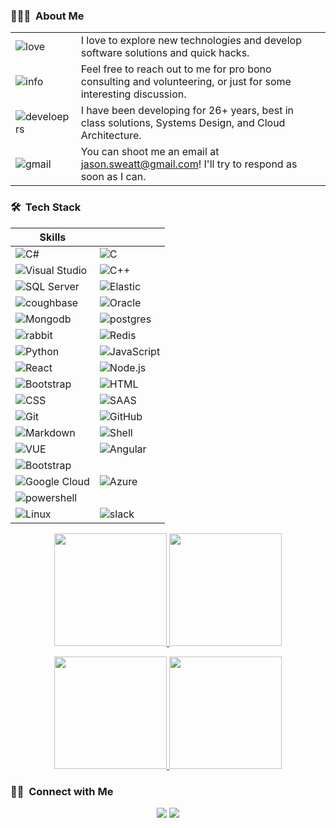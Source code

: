
<!-- ## 👋 &nbsp;Hey there! I'm Sweatt -->

### 👨🏻‍💻 &nbsp;About Me
|||
|--|--|
|![love](http://ForTheBadge.com/images/badges/built-with-love.svg) | I love to explore new technologies and develop software solutions and quick hacks.|
|![info](https://img.shields.io/badge/Ask%20me-anything-1abc9c.svg) | Feel free to reach out to me for pro bono consulting and volunteering, or just for some interesting discussion.|
|![develoeprs](http://ForTheBadge.com/images/badges/built-by-developers.svg) | I have been developing for 26+ years, best in class solutions, Systems Design, and Cloud Architecture.|
|![gmail](https://img.shields.io/badge/Gmail-D14836?style=for-the-badge&logo=gmail&logoColor=white) | You can shoot me an email at jason.sweatt@gmail.com! I'll try to respond as soon as I can.|

### 🛠 &nbsp;Tech Stack
| Skills | |
| ----------- | --------- |
|![C#](https://img.shields.io/badge/C%23-239120?style=for-the-badge&logo=c-sharp&logoColor=white) |![C](https://img.shields.io/badge/C-00599C?style=for-the-badge&logo=c&logoColor=white) |
|![Visual Studio](https://img.shields.io/badge/.NET-5C2D91?style=for-the-badge&logo=.net&logoColor=white) |![C++](https://img.shields.io/badge/C%2B%2B-00599C?style=for-the-badge&logo=c%2B%2B&logoColor=white) |
|![SQL Server](https://img.shields.io/badge/Microsoft_SQL_Server-CC2927?style=for-the-badge&logo=microsoft-sql-server&logoColor=white) | ![Elastic](https://img.shields.io/badge/Elastic_Search-005571?style=for-the-badge&logo=elasticsearch&logoColor=white) |
|![coughbase](https://img.shields.io/badge/Couchbase-EA2328?style=for-the-badge&logo=couchbase&logoColor=white)|![Oracle](https://img.shields.io/badge/Oracle-F80000?style=for-the-badge&logo=Oracle&logoColor=white) |
|![Mongodb](https://img.shields.io/badge/MongoDB-4EA94B?style=for-the-badge&logo=mongodb&logoColor=white)|![postgres](https://img.shields.io/badge/PostgreSQL-316192?style=for-the-badge&logo=postgresql&logoColor=white) |
|![rabbit](https://img.shields.io/badge/rabbitmq-%23FF6600.svg?&style=for-the-badge&logo=rabbitmq&logoColor=white)|![Redis](https://img.shields.io/badge/redis-%23DD0031.svg?&style=for-the-badge&logo=redis&logoColor=white)|
|![Python](https://img.shields.io/badge/Python-3776AB?style=for-the-badge&logo=python&logoColor=white) |![JavaScript](https://img.shields.io/badge/JavaScript-F7DF1E?style=for-the-badge&logo=javascript&logoColor=black) |
|![React](https://img.shields.io/badge/React-20232A?style=for-the-badge&logo=react&logoColor=61DAFB) |![Node.js](https://img.shields.io/badge/Node.js-43853D?style=for-the-badge&logo=node.js&logoColor=white) |
|![Bootstrap](https://img.shields.io/badge/-Bootstrap-05122A?style=flat&logo=bootstrap&logoColor=563D7C) |![HTML](https://img.shields.io/badge/HTML-239120?style=for-the-badge&logo=html5&logoColor=white) |
|![CSS](https://img.shields.io/badge/CSS3-1572B6?style=for-the-badge&logo=css3&logoColor=white) | ![SAAS](https://img.shields.io/badge/Sass-CC6699?style=for-the-badge&logo=sass&logoColor=white) |
|![Git](https://img.shields.io/badge/GIT-E44C30?style=for-the-badge&logo=git&logoColor=white) |![GitHub](https://img.shields.io/badge/GitHub-100000?style=for-the-badge&logo=github&logoColor=white) |
|![Markdown](https://img.shields.io/badge/Markdown-000000?style=for-the-badge&logo=markdown&logoColor=white) |![Shell](https://img.shields.io/badge/Shell_Script-121011?style=for-the-badge&logo=gnu-bash&logoColor=white) |
|![VUE](https://img.shields.io/badge/Vue.js-35495E?style=for-the-badge&logo=vue.js&logoColor=4FC08D) | ![Angular](https://img.shields.io/badge/Angular-DD0031?style=for-the-badge&logo=angular&logoColor=white) |
|![Bootstrap](https://img.shields.io/badge/Bootstrap-563D7C?style=for-the-badge&logo=bootstrap&logoColor=white)||
|![Google Cloud](https://img.shields.io/badge/Google_Cloud-4285F4?style=for-the-badge&logo=google-cloud&logoColor=white)|![Azure](https://img.shields.io/badge/Microsoft_Azure-0089D6?style=for-the-badge&logo=microsoft-azure&logoColor=white) |
|![powershell](https://img.shields.io/badge/Powershell-2CA5E0?style=for-the-badge&logo=powershell&logoColor=white)||
|![Linux](https://img.shields.io/badge/Linux-FCC624?style=for-the-badge&logo=linux&logoColor=black)|![slack](https://img.shields.io/badge/Slack-4A154B?style=for-the-badge&logo=slack&logoColor=white)|


<p align="center">
<a href="https://github.com/jasonsweatt">
  <img height="180em" src="https://github-readme-stats-eight-theta.vercel.app/api?username=jasonsweatt&show_icons=true&theme=algolia&include_all_commits=true&count_private=true"/>
  <img height="180em" src="https://github-readme-stats-eight-theta.vercel.app/api/top-langs/?username=jasonsweatt&layout=compact&langs_count=8&theme=algolia"/>
</a>
</p>
<p align="center">
<a href="https://github.com/ShipCarousel/carousel-core-services">
  <img height="180em" src="https://github-readme-stats-eight-theta.vercel.app/api?username=jasonsweatt&show_icons=true&theme=algolia&include_all_commits=true&repo=carousel-core-services"/>
  <img height="180em" src="https://github-readme-stats-eight-theta.vercel.app/api/top-langs/?username=jasonsweatt&layout=compact&langs_count=8&theme=algolia"/>
</a>
</p>

### 🤝🏻 &nbsp;Connect with Me

<p align="center">
<a href="https://linkedin.com/in/jasonsweatt"><img src="https://img.shields.io/badge/-Jason%20Sweatt-0077B5?style=flat&logo=Linkedin&logoColor=white"/></a>
<a href="mailto:jason.sweatt@gmail.com"><img src="https://img.shields.io/badge/-jason.sweatt@gmail.com-D14836?style=flat&logo=Gmail&logoColor=white"/></a>
</p>
